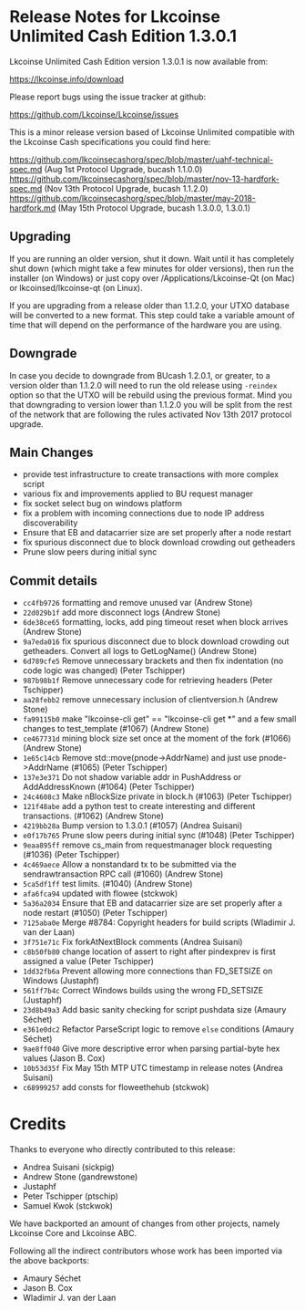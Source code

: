 Release Notes for Lkcoinse Unlimited Cash Edition 1.3.0.1
=========================================================

Lkcoinse Unlimited Cash Edition version 1.3.0.1 is now available from:

  <https://lkcoinse.info/download>

Please report bugs using the issue tracker at github:

  <https://github.com/Lkcoinse/Lkcoinse/issues>

This is a minor release version based of Lkcoinse Unlimited compatible
with the Lkcoinse Cash specifications you could find here:

https://github.com/lkcoinsecashorg/spec/blob/master/uahf-technical-spec.md (Aug 1st Protocol Upgrade, bucash 1.1.0.0)
https://github.com/lkcoinsecashorg/spec/blob/master/nov-13-hardfork-spec.md (Nov 13th Protocol Upgrade, bucash 1.1.2.0)
https://github.com/lkcoinsecashorg/spec/blob/master/may-2018-hardfork.md (May 15th Protocol Upgrade, bucash 1.3.0.0, 1.3.0.1)


Upgrading
---------

If you are running an older version, shut it down. Wait until it has completely
shut down (which might take a few minutes for older versions), then run the
installer (on Windows) or just copy over /Applications/Lkcoinse-Qt (on Mac) or
lkcoinsed/lkcoinse-qt (on Linux).

If you are upgrading from a release older than 1.1.2.0, your UTXO database will be converted
to a new format. This step could take a variable amount of time that will depend
on the performance of the hardware you are using.

Downgrade
---------

In case you decide to downgrade from BUcash 1.2.0.1, or greater, to a version older than 1.1.2.0
will need to run the old release using `-reindex` option so that the
UTXO will be rebuild using the previous format. Mind you that downgrading to version
lower than 1.1.2.0 you will be split from the rest of the network that are following
the rules activated Nov 13th 2017 protocol upgrade.

Main Changes
------------

- provide test infrastructure to create transactions with more complex script
- various fix and improvements applied to BU request manager
- fix socket select bug on windows platform
- fix a problem with incoming connections due to node IP address discoverability
- Ensure that EB and datacarrier size are set properly after a node restart
- fix spurious disconnect due to block download crowding out getheaders
- Prune slow peers during initial sync

Commit details
--------------

- `cc4fb9726` formatting and remove unused var (Andrew Stone)
- `22d029b1f` add more disconnect logs (Andrew Stone)
- `6de38ce65` formatting, locks, add ping timeout reset when block arrives (Andrew Stone)
- `9a7eda016` fix spurious disconnect due to block download crowding out getheaders.  Convert all logs to GetLogName() (Andrew Stone)
- `6d789cfe5` Remove unnecessary brackets and then fix indentation (no code logic was changed) (Peter Tschipper)
- `987b98b1f` Remove unnecessary code for retrieving headers (Peter Tschipper)
- `aa28febb2` remove unnecessary inclusion of clientversion.h (Andrew Stone)
- `fa99115b0` make "lkcoinse-cli get" == "lkcoinse-cli get *" and a few small changes to test_template (#1067) (Andrew Stone)
- `ce467731d` mining block size set once at the moment of the fork (#1066) (Andrew Stone)
- `1e65c14cb` Remove std::move(pnode->AddrName) and just use pnode->AddrName (#1065) (Peter Tschipper)
- `137e3e371` Do not shadow variable addr in PushAddress or AddAddressKnown (#1064) (Peter Tschipper)
- `24c4608c3` Make nBlockSize private in block.h (#1063) (Peter Tschipper)
- `121f48abe` add a python test to create interesting and different transactions. (#1062) (Andrew Stone)
- `4219bb28a` Bump version to 1.3.0.1 (#1057) (Andrea Suisani)
- `e0f17b765` Prune slow peers during initial sync (#1048) (Peter Tschipper)
- `9eaa895ff` remove cs_main from requestmanager block requesting (#1036) (Peter Tschipper)
- `4c469aece` Allow a nonstandard tx to be submitted via the sendrawtransaction RPC call (#1060) (Andrew Stone)
- `5ca5df1ff` test limits. (#1040) (Andrew Stone)
- `afa6fca94` updated with flowee (stckwok)
- `5a36a2034` Ensure that EB and datacarrier size are set properly after a node restart (#1050) (Peter Tschipper)
- `7125aba0e` Merge #8784: Copyright headers for build scripts (Wladimir J. van der Laan)
- `3f751e71c` Fix forkAtNextBlock comments (Andrea Suisani)
- `c8b50fb80` change location of assert to right after pindexprev is first assigned a value (Peter Tschipper)
- `1dd32fb6a` Prevent allowing more connections than FD_SETSIZE on Windows (Justaphf)
- `561ff7b4c` Correct Windows builds using the wrong FD_SETSIZE (Justaphf)
- `23d8b49a3` Add basic sanity checking for script pushdata size (Amaury Séchet)
- `e361e0dc2` Refactor ParseScript logic to remove `else` conditions (Amaury Séchet)
- `9ae8ff040` Give more descriptive error when parsing partial-byte hex values (Jason B. Cox)
- `10b53d35f` Fix May 15th MTP UTC timestamp in release notes (Andrea Suisani)
- `c68999257` add consts for floweethehub (stckwok)

Credits
=======

Thanks to everyone who directly contributed to this release:

- Andrea Suisani (sickpig)
- Andrew Stone (gandrewstone)
- Justaphf
- Peter Tschipper (ptschip)
- Samuel Kwok (stckwok)

We have backported an amount of changes from other projects, namely Lkcoinse Core and  Lkcoinse ABC.

Following all the indirect contributors whose work has been imported via the above backports:

- Amaury Séchet
- Jason B. Cox
- Wladimir J. van der Laan
